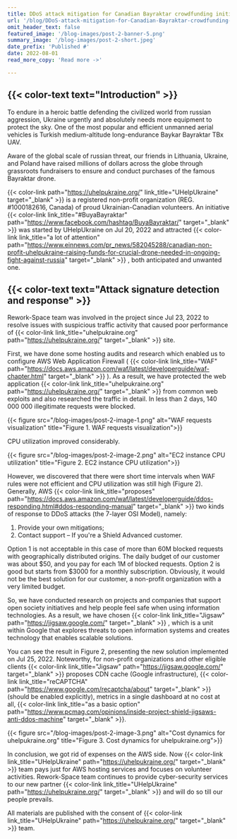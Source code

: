 ```yaml
---
title: DDoS attack mitigation for Canadian Bayraktar crowdfunding initiative
url: '/blog/DDoS-attack-mitigation-for-Canadian-Bayraktar-crowdfunding-initiative'
omit_header_text: false
featured_image: '/blog-images/post-2-banner-5.png'
summary_image: '/blog-images/post-2-short.jpeg'
date_prefix: 'Published #'
date: 2022-08-01
read_more_copy: 'Read more ->'

---
```


## {{< color-text text="Introduction" >}}

To endure in a heroic battle defending the civilized world from russian aggression, Ukraine urgently and absolutely 
needs more equipment to protect the sky. One of the most popular and efficient unmanned aerial vehicles is Turkish 
medium-altitude long-endurance Baykar Bayraktar TBx UAV.

Aware of the global scale of russian threat, our friends in Lithuania, Ukraine, and Poland have raised millions of 
dollars across the globe through grassroots fundraisers to ensure and conduct purchases of the famous Bayraktar drone.

{{< color-link path="https://uhelpukraine.org/" link_title="UHelpUkraine" target="_blank" >}} 
is a registered non-profit organization (REG. #1000182616, Canada) of proud Ukrainian-Canadian volunteers. An initiative
{{< color-link link_title="#BuyaBayraktar" path="https://www.facebook.com/hashtag/BuyaBayraktar/" target="_blank" >}}
was started by UHelpUkraine on Jul 20, 2022 and attracted
{{< color-link link_title="a lot of attention" path="https://www.einnews.com/pr_news/582045288/canadian-non-profit-uhelpukraine-raising-funds-for-crucial-drone-needed-in-ongoing-fight-against-russia" target="_blank" >}}
, both anticipated and unwanted one.

## {{< color-text text="Attack signature detection and response" >}}

Rework-Space team was involved in the project since Jul 23, 2022 to resolve issues with suspicious traffic activity 
that caused poor performance of
{{< color-link link_title="uhelpukraine.org" path="https://uhelpukraine.org/" target="_blank" >}}
site.

First, we have done some hosting audits and research which enabled us to configure AWS Web Application Firewall 
(
{{< color-link link_title="WAF" path="https://docs.aws.amazon.com/waf/latest/developerguide/waf-chapter.html" target="_blank" >}}
).
As a result, we have protected the web application
{{< color-link link_title="uhelpukraine.org" path="https://uhelpukraine.org/" target="_blank" >}}
from common web exploits and also researched the traffic in detail. In less than 2 days, 140 000 000 illegitimate 
requests were blocked.

{{< figure src="/blog-images/post-2-image-1.png" alt="WAF requests visualization" title="Figure 1. WAF requests visualization">}}

CPU utilization improved considerably.

{{< figure src="/blog-images/post-2-image-2.png" alt="EC2 instance CPU utilization" title="Figure 2. EC2 instance CPU utilization">}}

However, we discovered that there were short time intervals when WAF rules were not efficient and CPU utilization was 
still high (Figure 2). Generally, AWS
{{< color-link link_title="proposes" path="https://docs.aws.amazon.com/waf/latest/developerguide/ddos-responding.html#ddos-responding-manual" target="_blank" >}}
two kinds of  response to DDoS attacks (the 7-layer OSI Model), namely:
1. Provide your own mitigations;
2. Contact support – If you're a Shield Advanced customer.

Option 1 is not acceptable in this case of more than 60M blocked requests with geographically distributed origins. 
The daily budget of our customer was about $50, and you pay for each 1M of blocked requests. Option 2 is good but 
starts from $3000 for a monthly subscription. Obviously, it would not be the best solution for our customer, a 
non-profit organization with a very limited budget.

So, we have conducted research on projects and companies that support open society initiatives and help people feel 
safe when using information technologies. As a result, we have chosen
{{< color-link link_title="Jigsaw" path="https://jigsaw.google.com/" target="_blank" >}}
, which is a unit within Google that explores threats to open information systems and creates technology that enables 
scalable solutions.

You can see the result in Figure 2, presenting the new solution implemented on Jul 25, 2022. Noteworthy, for non-profit 
organizations and other eligible clients
{{< color-link link_title="Jigsaw" path="https://jigsaw.google.com/" target="_blank" >}}
proposes CDN cache (Google infrastructure),
{{< color-link link_title="reCAPTCHA" path="https://www.google.com/recaptcha/about" target="_blank" >}}
(should be enabled explicitly), metrics in a single dashboard at no cost at all,
{{< color-link link_title="as a basic option" path="https://www.pcmag.com/opinions/inside-project-shield-jigsaws-anti-ddos-machine" target="_blank" >}}.

{{< figure src="/blog-images/post-2-image-3.png" alt="Cost dynamics for uhelpukraine.org" title="Figure 3. Cost dynamics for uhelpukraine.org">}}

In conclusion, we got rid of expenses on the AWS side. Now
{{< color-link link_title="UHelpUkraine" path="https://uhelpukraine.org/" target="_blank" >}}
team pays just for AWS hosting services and focuses on volunteer activities. Rework-Space team continues to provide 
cyber-security services to our new partner
{{< color-link link_title="UHelpUkraine" path="https://uhelpukraine.org/" target="_blank" >}}
and will do so till our people prevails.

All materials are published with the consent of
{{< color-link link_title="UHelpUkraine" path="https://uhelpukraine.org/" target="_blank" >}} 
team.
